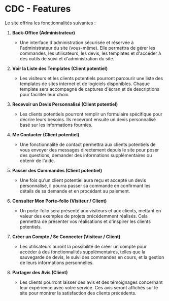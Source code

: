 # CDC - Features

Le site offrira les fonctionnalités suivantes :

1. **Back-Office (Administrateur)**
   
   * Une interface d'administration sécurisée et réservée à l'administrateur du site (vous-même). Elle permettra de gérer les commandes, les utilisateurs, les devis, les templates et d'accéder à des outils de suivi et d'administration du site.

2. **Voir la Liste des Templates (Client potentiel)**
   
   * Les visiteurs et les clients potentiels pourront parcourir une liste des templates de sites internet et de logiciels disponibles. Chaque template sera accompagné de captures d'écran et de descriptions pour faciliter leur choix.

3. **Recevoir un Devis Personnalisé (Client potentiel)**
   
   * Les clients potentiels pourront remplir un formulaire spécifique pour décrire leurs besoins. Ils recevront ensuite un devis personnalisé basé sur les informations fournies.

4. **Me Contacter (Client potentiel)**
   
   * Une fonctionnalité de contact permettra aux clients potentiels de vous envoyer des messages directement depuis le site pour poser des questions, demander des informations supplémentaires ou obtenir de l'aide.

5. **Passer des Commandes (Client potentiel)**
   
   * Une fois qu'un client potentiel aura reçu et accepté un devis personnalisé, il pourra passer sa commande en confirmant les détails de sa demande et en procédant au paiement.

6. **Consulter Mon Porte-folio (Visiteur / Client)**
   
   * Un porte-folio sera présenté aux visiteurs et aux clients, mettant en valeur des exemples de projets précédemment réalisés. Cela permettra de présenter vos réalisations et d'inspirer les clients potentiels.

7. **Créer un Compte / Se Connecter (Visiteur / Client)**
   
   * Les utilisateurs auront la possibilité de créer un compte pour accéder à des fonctionnalités supplémentaires, telles que la sauvegarde de devis, le suivi des commandes en cours, et la gestion de leurs informations personnelles.

8. **Partager des Avis (Client)**
   
   * Les clients pourront laisser des avis et des témoignages concernant leur expérience avec votre service. Ces avis seront affichés sur le site pour montrer la satisfaction des clients précédents.
